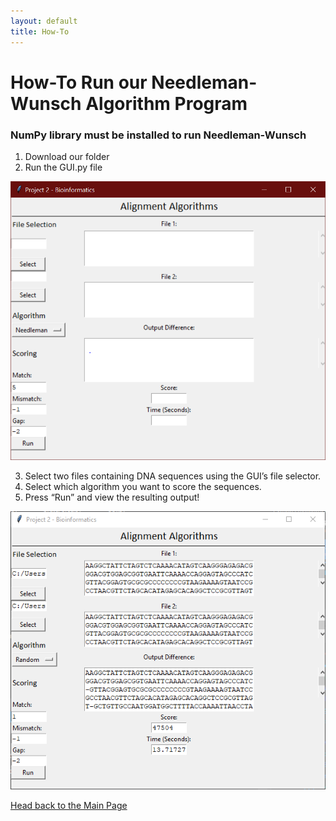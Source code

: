 ```yaml
---
layout: default
title: How-To
---
```

# How-To Run our Needleman-Wunsch Algorithm Program

### NumPy library must be installed to run Needleman-Wunsch

1.	Download our folder
2.	Run the GUI.py file
 
![Picture](Images/image1.png)
 
3.	Select two files containing DNA sequences using the GUI’s file selector.
4.	Select which algorithm you want to score the sequences.
5.	Press “Run” and view the resulting output!

![Picture](Images/Capture.PNG)

[Head back to the Main Page](https://jsebcort.github.io/NeedlemanWunsch/)

